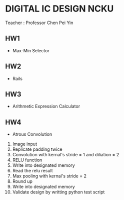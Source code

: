 # DIGITAL IC DESIGN NCKU 
  Teacher : Professor Chen Pei Yin
## HW1
  - Max-Min Selector 
## HW2
  - Rails
## HW3
  - Arithmetic Expression Calculator
## HW4
  - Atrous Convolution
   1. Image input
   2. Replicate padding twice
   3. Convolution with kernal's stride = 1 and diliation = 2
   4. RELU function
   5. Write into designated memory
   6. Read the relu result
   7. Max pooling with kernal's stride = 2
   8. Round up
   9. Write into designated memory
   10. Validate design by writting python test script
